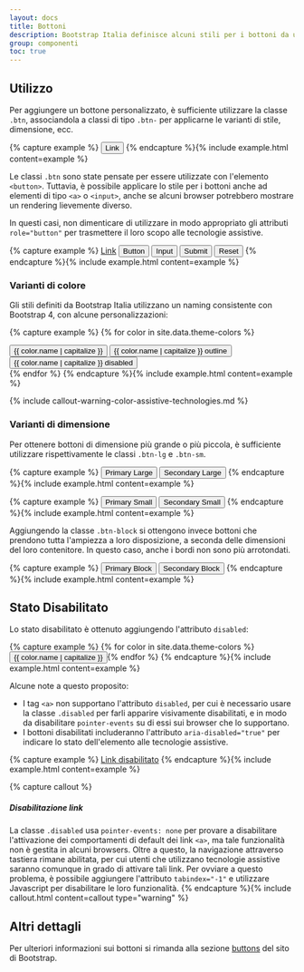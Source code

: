 ```yaml
---
layout: docs
title: Bottoni
description: Bootstrap Italia definisce alcuni stili per i bottoni da utilizzare a seconda delle necessità
group: componenti
toc: true
---
```


## Utilizzo

Per aggiungere un bottone personalizzato, è sufficiente utilizzare la classe `.btn`, associandola a classi di tipo `.btn-` per applicarne le varianti di stile, dimensione, ecc.

{% capture example %}
<button type="button" class="btn">Link</button>
{% endcapture %}{% include example.html content=example %}

Le classi `.btn` sono state pensate per essere utilizzate con l'elemento `<button>`. Tuttavia, è possibile applicare lo stile per i bottoni anche ad elementi di tipo `<a>` o `<input>`, anche se alcuni browser potrebbero mostrare un rendering lievemente diverso.

In questi casi, non dimenticare di utilizzare in modo appropriato gli attributi `role="button"` per trasmettere il loro scopo alle tecnologie assistive.

{% capture example %}
<a class="btn" href="#" role="button">Link</a>
<button class="btn" type="submit">Button</button>
<input class="btn" type="button" value="Input">
<input class="btn" type="submit" value="Submit">
<input class="btn" type="reset" value="Reset">
{% endcapture %}{% include example.html content=example %}

### Varianti di colore

Gli stili definiti da Bootstrap Italia utilizzano un naming consistente con Bootstrap 4, con alcune personalizzazioni:

{% capture example %}
{% for color in site.data.theme-colors %}
<div class="py-1">
<button type="button" class="btn btn-{{ color.name }}">{{ color.name | capitalize }}</button>
<button type="button" class="btn btn-outline-{{ color.name }}">{{ color.name | capitalize }} outline</button>
<button type="button" class="btn btn-{{ color.name }} disabled">{{ color.name | capitalize }} disabled</button>
</div>{% endfor %}
{% endcapture %}{% include example.html content=example %}

{% include callout-warning-color-assistive-technologies.md %}

### Varianti di dimensione

Per ottenere bottoni di dimensione più grande o più piccola, è sufficiente utilizzare rispettivamente le classi `.btn-lg` e `.btn-sm`.

{% capture example %}
<button type="button" class="btn btn-primary btn-lg">Primary Large</button>
<button type="button" class="btn btn-secondary btn-lg">Secondary Large</button>
{% endcapture %}{% include example.html content=example %}

{% capture example %}
<button type="button" class="btn btn-primary btn-sm">Primary Small</button>
<button type="button" class="btn btn-secondary btn-sm">Secondary Small</button>
{% endcapture %}{% include example.html content=example %}

Aggiungendo la classe `.btn-block` si ottengono invece bottoni che prendono tutta l'ampiezza a loro disposizione, a seconda delle dimensioni del loro contenitore. In questo caso, anche i bordi non sono più arrotondati.

{% capture example %}
<button type="button" class="btn btn-primary btn-lg btn-block">Primary Block</button>
<button type="button" class="btn btn-secondary btn-lg btn-block">Secondary Block</button>
{% endcapture %}{% include example.html content=example %}

## Stato Disabilitato

Lo stato disabilitato è ottenuto aggiungendo l'attributo `disabled`:

{% capture example %}
{% for color in site.data.theme-colors %}
<button type="button" class="btn btn-{{ color.name }} disabled">{{ color.name | capitalize }}</button>{% endfor %}
{% endcapture %}{% include example.html content=example %}

Alcune note a questo proposito:

- I tag `<a>` non supportano l'attributo `disabled`, per cui è necessario usare la classe `.disabled` per farli apparire visivamente disabilitati, e in modo da disabilitare `pointer-events` su di essi sui browser che lo supportano.
- I bottoni disabilitati includeranno l'attributo `aria-disabled="true"` per indicare lo stato dell'elemento alle tecnologie assistive.

{% capture example %}
<a href="#" class="btn btn-primary disabled" role="button" aria-disabled="true">Link disabilitato</a>
{% endcapture %}{% include example.html content=example %}

{% capture callout %}
##### Disabilitazione link

La classe `.disabled` usa `pointer-events: none` per provare a disabilitare l'attivazione dei comportamenti di default dei link `<a>`, ma tale funzionalità non è gestita in alcuni browsers. Oltre a questo, la navigazione attraverso tastiera rimane abilitata, per cui utenti che utilizzano tecnologie assistive saranno comunque in grado di attivare tali link. Per ovviare a questo problema, è possibile aggiungere l'attributo `tabindex="-1"` e utilizzare Javascript per disabilitare le loro funzionalità.
{% endcapture %}{% include callout.html content=callout type="warning" %}

## Altri dettagli

Per ulteriori informazioni sui bottoni si rimanda alla sezione [buttons](https://getbootstrap.com/docs/4.0/components/buttons/) del sito di Bootstrap.
